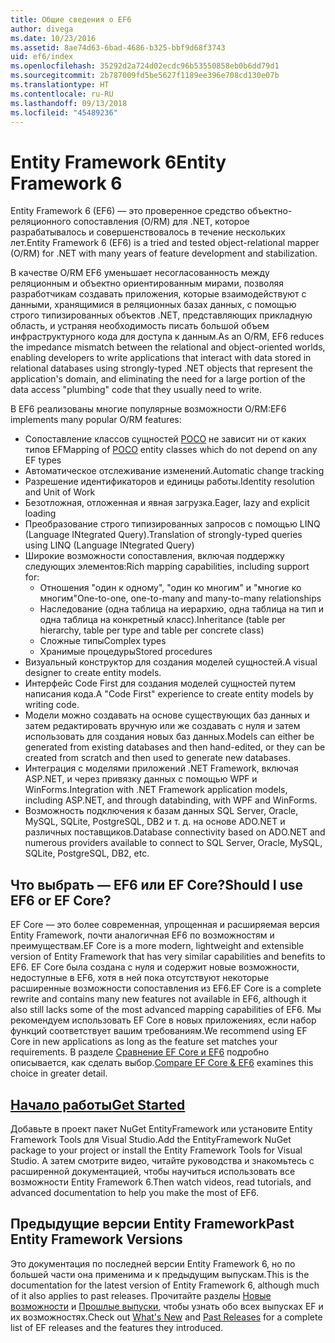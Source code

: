 ```yaml
---
title: Общие сведения о EF6
author: divega
ms.date: 10/23/2016
ms.assetid: 8ae74d63-6bad-4686-b325-bbf9d68f3743
uid: ef6/index
ms.openlocfilehash: 35292d2a724d02ecdc96b53550858eb0b6dd79d1
ms.sourcegitcommit: 2b787009fd5be5627f1189ee396e708cd130e07b
ms.translationtype: HT
ms.contentlocale: ru-RU
ms.lasthandoff: 09/13/2018
ms.locfileid: "45489236"
---
```

# <a name="entity-framework-6"></a><span data-ttu-id="f49bd-102">Entity Framework 6</span><span class="sxs-lookup"><span data-stu-id="f49bd-102">Entity Framework 6</span></span>
<span data-ttu-id="f49bd-103">Entity Framework 6 (EF6) — это проверенное средство объектно-реляционного сопоставления (O/RM) для .NET, которое разрабатывалось и совершенствовалось в течение нескольких лет.</span><span class="sxs-lookup"><span data-stu-id="f49bd-103">Entity Framework 6 (EF6) is a tried and tested object-relational mapper (O/RM) for .NET with many years of feature development and stabilization.</span></span>

<span data-ttu-id="f49bd-104">В качестве O/RM EF6 уменьшает несогласованность между реляционным и объектно ориентированным мирами, позволяя разработчикам создавать приложения, которые взаимодействуют с данными, хранящимися в реляционных базах данных, с помощью строго типизированных объектов .NET, представляющих прикладную область, и устраняя необходимость писать большой объем инфраструктурного кода для доступа к данным.</span><span class="sxs-lookup"><span data-stu-id="f49bd-104">As an O/RM, EF6 reduces the impedance mismatch between the relational and object-oriented worlds, enabling developers to write applications that interact with data stored in relational databases using strongly-typed .NET objects that represent the application's domain, and eliminating the need for a large portion of the data access "plumbing" code that they usually need to write.</span></span>

<span data-ttu-id="f49bd-105">В EF6 реализованы многие популярные возможности O/RM:</span><span class="sxs-lookup"><span data-stu-id="f49bd-105">EF6 implements many popular O/RM features:</span></span>
- <span data-ttu-id="f49bd-106">Сопоставление классов сущностей [POCO](~/ef6/resources/glossary.md#poco) не зависит ни от каких типов EF</span><span class="sxs-lookup"><span data-stu-id="f49bd-106">Mapping of [POCO](~/ef6/resources/glossary.md#poco) entity classes which do not depend on any EF types</span></span>
- <span data-ttu-id="f49bd-107">Автоматическое отслеживание изменений.</span><span class="sxs-lookup"><span data-stu-id="f49bd-107">Automatic change tracking</span></span>
- <span data-ttu-id="f49bd-108">Разрешение идентификаторов и единицы работы.</span><span class="sxs-lookup"><span data-stu-id="f49bd-108">Identity resolution and Unit of Work</span></span>
- <span data-ttu-id="f49bd-109">Безотложная, отложенная и явная загрузка.</span><span class="sxs-lookup"><span data-stu-id="f49bd-109">Eager, lazy and explicit loading</span></span>
- <span data-ttu-id="f49bd-110">Преобразование строго типизированных запросов с помощью LINQ (Language INtegrated Query).</span><span class="sxs-lookup"><span data-stu-id="f49bd-110">Translation of strongly-typed queries using LINQ (Language INtegrated Query)</span></span>
- <span data-ttu-id="f49bd-111">Широкие возможности сопоставления, включая поддержку следующих элементов:</span><span class="sxs-lookup"><span data-stu-id="f49bd-111">Rich mapping capabilities, including support for:</span></span>
  - <span data-ttu-id="f49bd-112">Отношения "один к одному", "один ко многим" и "многие ко многим"</span><span class="sxs-lookup"><span data-stu-id="f49bd-112">One-to-one, one-to-many and many-to-many relationships</span></span>
  - <span data-ttu-id="f49bd-113">Наследование (одна таблица на иерархию, одна таблица на тип и одна таблица на конкретный класс).</span><span class="sxs-lookup"><span data-stu-id="f49bd-113">Inheritance (table per hierarchy, table per type and table per concrete class)</span></span>
  - <span data-ttu-id="f49bd-114">Сложные типы</span><span class="sxs-lookup"><span data-stu-id="f49bd-114">Complex types</span></span>
  - <span data-ttu-id="f49bd-115">Хранимые процедуры</span><span class="sxs-lookup"><span data-stu-id="f49bd-115">Stored procedures</span></span>
- <span data-ttu-id="f49bd-116">Визуальный конструктор для создания моделей сущностей.</span><span class="sxs-lookup"><span data-stu-id="f49bd-116">A visual designer to create entity models.</span></span>
- <span data-ttu-id="f49bd-117">Интерфейс Code First для создания моделей сущностей путем написания кода.</span><span class="sxs-lookup"><span data-stu-id="f49bd-117">A "Code First" experience to create entity models by writing code.</span></span>
- <span data-ttu-id="f49bd-118">Модели можно создавать на основе существующих баз данных и затем редактировать вручную или же создавать с нуля и затем использовать для создания новых баз данных.</span><span class="sxs-lookup"><span data-stu-id="f49bd-118">Models can either be generated from existing databases and then hand-edited, or they can be created from scratch and then used to generate new databases.</span></span>
- <span data-ttu-id="f49bd-119">Интеграция с моделями приложений .NET Framework, включая ASP.NET, и через привязку данных с помощью WPF и WinForms.</span><span class="sxs-lookup"><span data-stu-id="f49bd-119">Integration with .NET Framework application models, including ASP.NET, and through databinding, with WPF and WinForms.</span></span>
- <span data-ttu-id="f49bd-120">Возможность подключения к базам данных SQL Server, Oracle, MySQL, SQLite, PostgreSQL, DB2 и т. д. на основе ADO.NET и различных поставщиков.</span><span class="sxs-lookup"><span data-stu-id="f49bd-120">Database connectivity based on ADO.NET and numerous providers available to connect to SQL Server, Oracle, MySQL, SQLite, PostgreSQL, DB2, etc.</span></span>

## <a name="should-i-use-ef6-or-ef-core"></a><span data-ttu-id="f49bd-121">Что выбрать — EF6 или EF Core?</span><span class="sxs-lookup"><span data-stu-id="f49bd-121">Should I use EF6 or EF Core?</span></span>

<span data-ttu-id="f49bd-122">EF Core — это более современная, упрощенная и расширяемая версия Entity Framework, почти аналогичная EF6 по возможностям и преимуществам.</span><span class="sxs-lookup"><span data-stu-id="f49bd-122">EF Core is a more modern, lightweight and extensible version of Entity Framework that has very similar capabilities and benefits to EF6.</span></span>
<span data-ttu-id="f49bd-123">EF Core была создана с нуля и содержит новые возможности, недоступные в EF6, хотя в ней пока отсутствуют некоторые расширенные возможности сопоставления из EF6.</span><span class="sxs-lookup"><span data-stu-id="f49bd-123">EF Core is a complete rewrite and contains many new features not available in EF6, although it also still lacks some of the most advanced mapping capabilities of EF6.</span></span>
<span data-ttu-id="f49bd-124">Мы рекомендуем использовать EF Core в новых приложениях, если набор функций соответствует вашим требованиям.</span><span class="sxs-lookup"><span data-stu-id="f49bd-124">We recommend using EF Core in new applications as long as the feature set matches your requirements.</span></span>
<span data-ttu-id="f49bd-125">В разделе [Сравнение EF Core и EF6](xref:efcore-and-ef6/index) подробно описывается, как сделать выбор.</span><span class="sxs-lookup"><span data-stu-id="f49bd-125">[Compare EF Core & EF6](xref:efcore-and-ef6/index) examines this choice in greater detail.</span></span>

## <a name="get-startedef6get-startedmd"></a>[<span data-ttu-id="f49bd-126">Начало работы</span><span class="sxs-lookup"><span data-stu-id="f49bd-126">Get Started</span></span>](~/ef6/get-started.md)

<span data-ttu-id="f49bd-127">Добавьте в проект пакет NuGet EntityFramework или установите Entity Framework Tools для Visual Studio.</span><span class="sxs-lookup"><span data-stu-id="f49bd-127">Add the EntityFramework NuGet package to your project or install the Entity Framework Tools for Visual Studio.</span></span> <span data-ttu-id="f49bd-128">А затем смотрите видео, читайте руководства и знакомьтесь с расширенной документацией, чтобы научиться использовать все возможности Entity Framework 6.</span><span class="sxs-lookup"><span data-stu-id="f49bd-128">Then watch videos, read tutorials, and advanced documentation to help you make the most of EF6.</span></span>

## <a name="past-entity-framework-versions"></a><span data-ttu-id="f49bd-129">Предыдущие версии Entity Framework</span><span class="sxs-lookup"><span data-stu-id="f49bd-129">Past Entity Framework Versions</span></span>

<span data-ttu-id="f49bd-130">Это документация по последней версии Entity Framework 6, но по большей части она применима и к предыдущим выпускам.</span><span class="sxs-lookup"><span data-stu-id="f49bd-130">This is the documentation for the latest version of Entity Framework 6, although much of it also applies to past releases.</span></span>
<span data-ttu-id="f49bd-131">Прочитайте разделы [Новые возможности](~/ef6/what-is-new/index.md) и [Прошлые выпуски](~/ef6/what-is-new/past-releases.md), чтобы узнать обо всех выпусках EF и их возможностях.</span><span class="sxs-lookup"><span data-stu-id="f49bd-131">Check out [What's New](~/ef6/what-is-new/index.md) and [Past Releases](~/ef6/what-is-new/past-releases.md) for a complete list of EF releases and the features they introduced.</span></span>
